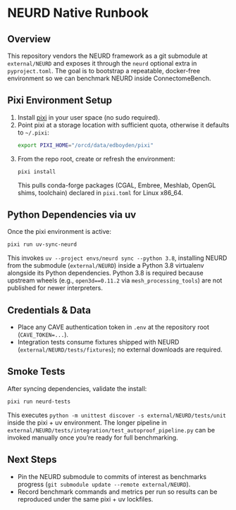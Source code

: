 # NEURD Native Runbook

## Overview
This repository vendors the NEURD framework as a git submodule at `external/NEURD` and exposes it through the `neurd` optional extra in `pyproject.toml`. The goal is to bootstrap a repeatable, docker-free environment so we can benchmark NEURD inside ConnectomeBench.

## Pixi Environment Setup
1. Install [pixi](https://pixi.sh/latest/) in your user space (no sudo required).
2. Point pixi at a storage location with sufficient quota, otherwise it defaults to `~/.pixi`:
   ```bash
   export PIXI_HOME="/orcd/data/edboyden/pixi"
   ```
3. From the repo root, create or refresh the environment:
   ```bash
   pixi install
   ```
   This pulls conda-forge packages (CGAL, Embree, Meshlab, OpenGL shims, toolchain) declared in `pixi.toml` for Linux x86_64.

## Python Dependencies via uv
Once the pixi environment is active:
```bash
pixi run uv-sync-neurd
```
This invokes `uv --project envs/neurd sync --python 3.8`, installing NEURD from the submodule (`external/NEURD`) inside a Python 3.8 virtualenv alongside its Python dependencies. Python 3.8 is required because upstream wheels (e.g., `open3d==0.11.2` via `mesh_processing_tools`) are not published for newer interpreters.

## Credentials & Data
- Place any CAVE authentication token in `.env` at the repository root (`CAVE_TOKEN=...`).
- Integration tests consume fixtures shipped with NEURD (`external/NEURD/tests/fixtures`); no external downloads are required.

## Smoke Tests
After syncing dependencies, validate the install:
```bash
pixi run neurd-tests
```
This executes `python -m unittest discover -s external/NEURD/tests/unit` inside the pixi + uv environment. The longer pipeline in `external/NEURD/tests/integration/test_autoproof_pipeline.py` can be invoked manually once you’re ready for full benchmarking.

## Next Steps
- Pin the NEURD submodule to commits of interest as benchmarks progress (`git submodule update --remote external/NEURD`).
- Record benchmark commands and metrics per run so results can be reproduced under the same pixi + uv lockfiles.
